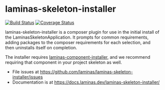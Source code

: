 # laminas-skeleton-installer

[![Build Status](https://travis-ci.org/laminas/laminas-skeleton-installer.svg?branch=master)](https://travis-ci.org/laminas/laminas-skeleton-installer)
[![Coverage Status](https://coveralls.io/repos/github/laminas/laminas-skeleton-installer/badge.svg?branch=master)](https://coveralls.io/github/laminas/laminas-skeleton-installer?branch=master)

laminas-skeleton-installer is a composer plugin for use in the initial install of
the LaminasSkeletonApplication. It prompts for common requirements, adding packages
to the composer requirements for each selection, and then uninstalls itself on
completion.

The installer requires [laminas-component-installer](https://docs.laminas.dev/laminas-component-installer/),
and we recommend requiring that component in your project skeleton as well.

- File issues at https://github.com/laminas/laminas-skeleton-installer/issues
- Documentation is at https://docs.laminas.dev/laminas-skeleton-installer/

